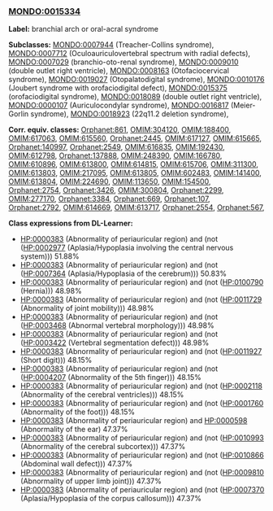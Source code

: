 
### [MONDO:0015334](http://purl.obolibrary.org/obo/MONDO_0015334)
**Label:** branchial arch or oral-acral syndrome

**Subclasses:** [MONDO:0007944](http://purl.obolibrary.org/obo/MONDO_0007944) (Treacher-Collins syndrome), [MONDO:0007712](http://purl.obolibrary.org/obo/MONDO_0007712) (Oculoauriculovertebral spectrum with radial defects), [MONDO:0007029](http://purl.obolibrary.org/obo/MONDO_0007029) (branchio-oto-renal syndrome), [MONDO:0009010](http://purl.obolibrary.org/obo/MONDO_0009010) (double outlet right ventricle), [MONDO:0008163](http://purl.obolibrary.org/obo/MONDO_0008163) (Otofaciocervical syndrome), [MONDO:0019027](http://purl.obolibrary.org/obo/MONDO_0019027) (Otopalatodigital syndrome), [MONDO:0010176](http://purl.obolibrary.org/obo/MONDO_0010176) (Joubert syndrome with orofaciodigital defect), [MONDO:0015375](http://purl.obolibrary.org/obo/MONDO_0015375) (orofaciodigital syndrome), [MONDO:0018089](http://purl.obolibrary.org/obo/MONDO_0018089) (double outlet right ventricle), [MONDO:0000107](http://purl.obolibrary.org/obo/MONDO_0000107) (Auriculocondylar syndrome), [MONDO:0016817](http://purl.obolibrary.org/obo/MONDO_0016817) (Meier-Gorlin syndrome), [MONDO:0018923](http://purl.obolibrary.org/obo/MONDO_0018923) (22q11.2 deletion syndrome), 

**Corr. equiv. classes:** [Orphanet:861](http://www.orpha.net/ORDO/Orphanet_861), [OMIM:304120](http://purl.obolibrary.org/obo/OMIM_304120), [OMIM:188400](http://purl.obolibrary.org/obo/OMIM_188400), [OMIM:617063](http://purl.obolibrary.org/obo/OMIM_617063), [OMIM:615560](http://purl.obolibrary.org/obo/OMIM_615560), [Orphanet:2445](http://www.orpha.net/ORDO/Orphanet_2445), [OMIM:617127](http://purl.obolibrary.org/obo/OMIM_617127), [OMIM:615665](http://purl.obolibrary.org/obo/OMIM_615665), [Orphanet:140997](http://www.orpha.net/ORDO/Orphanet_140997), [Orphanet:2549](http://www.orpha.net/ORDO/Orphanet_2549), [OMIM:616835](http://purl.obolibrary.org/obo/OMIM_616835), [OMIM:192430](http://purl.obolibrary.org/obo/OMIM_192430), [OMIM:612798](http://purl.obolibrary.org/obo/OMIM_612798), [Orphanet:137888](http://www.orpha.net/ORDO/Orphanet_137888), [OMIM:248390](http://purl.obolibrary.org/obo/OMIM_248390), [OMIM:166780](http://purl.obolibrary.org/obo/OMIM_166780), [OMIM:610896](http://purl.obolibrary.org/obo/OMIM_610896), [OMIM:613800](http://purl.obolibrary.org/obo/OMIM_613800), [OMIM:614815](http://purl.obolibrary.org/obo/OMIM_614815), [OMIM:615706](http://purl.obolibrary.org/obo/OMIM_615706), [OMIM:311300](http://purl.obolibrary.org/obo/OMIM_311300), [OMIM:613803](http://purl.obolibrary.org/obo/OMIM_613803), [OMIM:217095](http://purl.obolibrary.org/obo/OMIM_217095), [OMIM:613805](http://purl.obolibrary.org/obo/OMIM_613805), [OMIM:602483](http://purl.obolibrary.org/obo/OMIM_602483), [OMIM:141400](http://purl.obolibrary.org/obo/OMIM_141400), [OMIM:613804](http://purl.obolibrary.org/obo/OMIM_613804), [OMIM:224690](http://purl.obolibrary.org/obo/OMIM_224690), [OMIM:113650](http://purl.obolibrary.org/obo/OMIM_113650), [OMIM:154500](http://purl.obolibrary.org/obo/OMIM_154500), [Orphanet:2754](http://www.orpha.net/ORDO/Orphanet_2754), [Orphanet:3426](http://www.orpha.net/ORDO/Orphanet_3426), [OMIM:300804](http://purl.obolibrary.org/obo/OMIM_300804), [Orphanet:2299](http://www.orpha.net/ORDO/Orphanet_2299), [OMIM:277170](http://purl.obolibrary.org/obo/OMIM_277170), [Orphanet:3384](http://www.orpha.net/ORDO/Orphanet_3384), [Orphanet:669](http://www.orpha.net/ORDO/Orphanet_669), [Orphanet:107](http://www.orpha.net/ORDO/Orphanet_107), [Orphanet:2792](http://www.orpha.net/ORDO/Orphanet_2792), [OMIM:614669](http://purl.obolibrary.org/obo/OMIM_614669), [OMIM:613717](http://purl.obolibrary.org/obo/OMIM_613717), [Orphanet:2554](http://www.orpha.net/ORDO/Orphanet_2554), [Orphanet:567](http://www.orpha.net/ORDO/Orphanet_567), 

**Class expressions from DL-Learner:**

- [HP:0000383](http://purl.obolibrary.org/obo/HP_0000383) (Abnormality of periauricular region) and (not ([HP:0002977](http://purl.obolibrary.org/obo/HP_0002977) (Aplasia/Hypoplasia involving the central nervous system))) 51.88%
- [HP:0000383](http://purl.obolibrary.org/obo/HP_0000383) (Abnormality of periauricular region) and (not ([HP:0007364](http://purl.obolibrary.org/obo/HP_0007364) (Aplasia/Hypoplasia of the cerebrum))) 50.83%
- [HP:0000383](http://purl.obolibrary.org/obo/HP_0000383) (Abnormality of periauricular region) and (not ([HP:0100790](http://purl.obolibrary.org/obo/HP_0100790) (Hernia))) 48.98%
- [HP:0000383](http://purl.obolibrary.org/obo/HP_0000383) (Abnormality of periauricular region) and (not ([HP:0011729](http://purl.obolibrary.org/obo/HP_0011729) (Abnormality of joint mobility))) 48.98%
- [HP:0000383](http://purl.obolibrary.org/obo/HP_0000383) (Abnormality of periauricular region) and (not ([HP:0003468](http://purl.obolibrary.org/obo/HP_0003468) (Abnormal vertebral morphology))) 48.98%
- [HP:0000383](http://purl.obolibrary.org/obo/HP_0000383) (Abnormality of periauricular region) and (not ([HP:0003422](http://purl.obolibrary.org/obo/HP_0003422) (Vertebral segmentation defect))) 48.98%
- [HP:0000383](http://purl.obolibrary.org/obo/HP_0000383) (Abnormality of periauricular region) and (not ([HP:0011927](http://purl.obolibrary.org/obo/HP_0011927) (Short digit))) 48.15%
- [HP:0000383](http://purl.obolibrary.org/obo/HP_0000383) (Abnormality of periauricular region) and (not ([HP:0004207](http://purl.obolibrary.org/obo/HP_0004207) (Abnormality of the 5th finger))) 48.15%
- [HP:0000383](http://purl.obolibrary.org/obo/HP_0000383) (Abnormality of periauricular region) and (not ([HP:0002118](http://purl.obolibrary.org/obo/HP_0002118) (Abnormality of the cerebral ventricles))) 48.15%
- [HP:0000383](http://purl.obolibrary.org/obo/HP_0000383) (Abnormality of periauricular region) and (not ([HP:0001760](http://purl.obolibrary.org/obo/HP_0001760) (Abnormality of the foot))) 48.15%
- [HP:0000383](http://purl.obolibrary.org/obo/HP_0000383) (Abnormality of periauricular region) and [HP:0000598](http://purl.obolibrary.org/obo/HP_0000598) (Abnormality of the ear) 47.37%
- [HP:0000383](http://purl.obolibrary.org/obo/HP_0000383) (Abnormality of periauricular region) and (not ([HP:0010993](http://purl.obolibrary.org/obo/HP_0010993) (Abnormality of the cerebral subcortex))) 47.37%
- [HP:0000383](http://purl.obolibrary.org/obo/HP_0000383) (Abnormality of periauricular region) and (not ([HP:0010866](http://purl.obolibrary.org/obo/HP_0010866) (Abdominal wall defect))) 47.37%
- [HP:0000383](http://purl.obolibrary.org/obo/HP_0000383) (Abnormality of periauricular region) and (not ([HP:0009810](http://purl.obolibrary.org/obo/HP_0009810) (Abnormality of upper limb joint))) 47.37%
- [HP:0000383](http://purl.obolibrary.org/obo/HP_0000383) (Abnormality of periauricular region) and (not ([HP:0007370](http://purl.obolibrary.org/obo/HP_0007370) (Aplasia/Hypoplasia of the corpus callosum))) 47.37%


